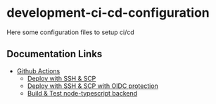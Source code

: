 # development-ci-cd-configuration

Here some configuration files to setup ci/cd

## Documentation Links
* [Github Actions](githubActions/README.md)
  * [Deploy with SSH & SCP](githubActions/deploy-ssh-scp/README.md)
  * [Deploy with SSH & SCP with OIDC protection](githubActions/deploy-ssh-scp-oidc-aws/README.md)
  * [Build & Test node-typescript backend](githubActions/build-test-node-typescript/README.md)